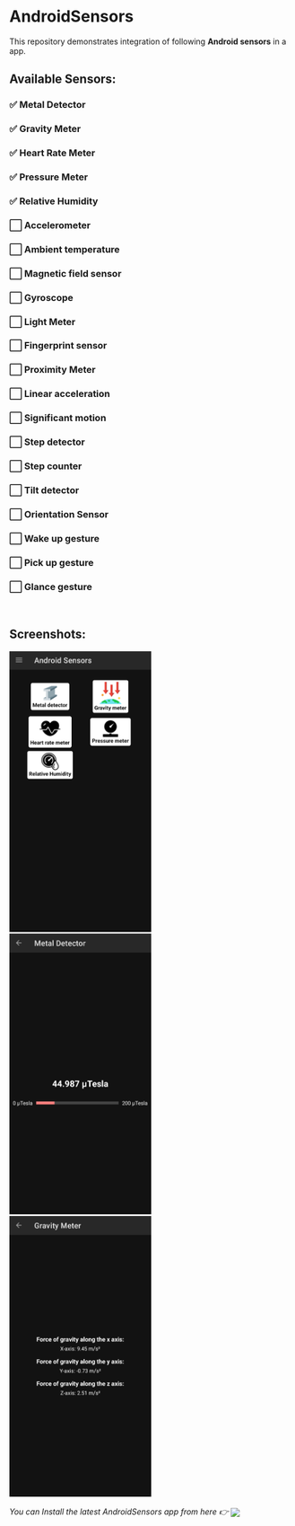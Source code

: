 # AndroidSensors
This repository demonstrates integration of following **Android sensors** in a app.

## Available Sensors:
<h3>✅ Metal Detector</h3>
<h3>✅  Gravity Meter</h3>
<h3>✅  Heart Rate Meter</h3>
<h3>✅  Pressure Meter</h3>
<h3>✅  Relative Humidity</h3>
<h3>⬜️ Accelerometer</h3>
<h3>⬜️ Ambient temperature</h3>
<h3>⬜️ Magnetic field sensor</h3>
<h3>⬜️ Gyroscope</h3>
<h3>⬜️ Light Meter</h3>
<h3>⬜️ Fingerprint sensor</h3>
<h3>⬜️ Proximity Meter</h3>
<h3>⬜️ Linear acceleration</h3>
<h3>⬜️ Significant motion</h3>
<h3>⬜️ Step detector</h3>
<h3>⬜️ Step counter</h3>
<h3>⬜️ Tilt detector</h3>
<h3>⬜️ Orientation Sensor</h3>
<h3>⬜️ Wake up gesture</h3>
<h3>⬜️ Pick up gesture</h3>
<h3>⬜️ Glance gesture</h3>
<br/>

## Screenshots:
<a><img src="https://github.com/AkshayAshokCode/AndroidSensors/blob/master/screenshot1.png" height="500"></a> &nbsp;&nbsp;&nbsp;&nbsp;
<a><img src="https://github.com/AkshayAshokCode/AndroidSensors/blob/master/screenshot2.png" height="500"></a>&nbsp;&nbsp;&nbsp;&nbsp;
<a><img src="https://github.com/AkshayAshokCode/AndroidSensors/blob/master/screenshot3.png" height="500"></a>

*You can Install the latest AndroidSensors app from here 👉* [<img align=center src="https://www.logo.wine/a/logo/Google_Play/Google_Play-Badge-Logo.wine.svg" width="200" />](https://play.google.com/store/apps/details?id=com.akshayAshokCode.androidsensors)
